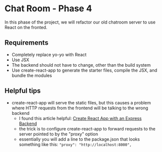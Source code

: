 # Chat Room - Phase 4

In this phase of the project, we will refactor our old chatroom server to use React on the fronted.

## Requirements

* Completely replace yo-yo with React
* Use JSX
* The backend should not have to change, other than the build system
* Use create-react-app to generate the starter files, compile the JSX, and bundle the modules

## Helpful tips

* create-react-app will serve the static files, but this causes a problem where HTTP requests from the frontend will be talking to the wrong backend
  * I found this article helpful: [Create React App with an Express Backend](https://daveceddia.com/create-react-app-express-backend/)
  * the trick is to configure create-react-app to forward requests to the server pointed to by the "proxy" option
  * essentially you will add a line to the package.json that looks something like this: `"proxy": "http://localhost:8000",`
